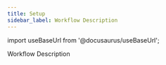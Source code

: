 ```yaml
---
title: Setup
sidebar_label: Workflow Description
---
```


import useBaseUrl from '@docusaurus/useBaseUrl';

<span className="hero__title">Workflow Description</span>

<!-- ## Context {#context} -->

<!-- ## Industry Vocabulary {#vocabulary} -->

<!-- ## Workflow Details {#details} -->